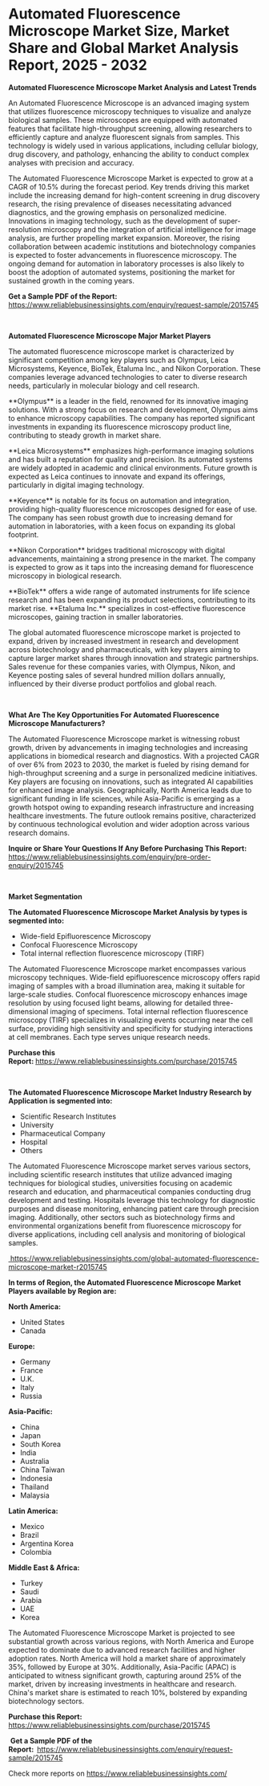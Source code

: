 <p><h1>Automated Fluorescence Microscope Market Size, Market Share and Global Market Analysis Report, 2025 - 2032</h1></p><p><strong>Automated Fluorescence Microscope Market Analysis and Latest Trends</strong></p>
<p><p>An Automated Fluorescence Microscope is an advanced imaging system that utilizes fluorescence microscopy techniques to visualize and analyze biological samples. These microscopes are equipped with automated features that facilitate high-throughput screening, allowing researchers to efficiently capture and analyze fluorescent signals from samples. This technology is widely used in various applications, including cellular biology, drug discovery, and pathology, enhancing the ability to conduct complex analyses with precision and accuracy.</p><p>The Automated Fluorescence Microscope Market is expected to grow at a CAGR of 10.5% during the forecast period. Key trends driving this market include the increasing demand for high-content screening in drug discovery research, the rising prevalence of diseases necessitating advanced diagnostics, and the growing emphasis on personalized medicine. Innovations in imaging technology, such as the development of super-resolution microscopy and the integration of artificial intelligence for image analysis, are further propelling market expansion. Moreover, the rising collaboration between academic institutions and biotechnology companies is expected to foster advancements in fluorescence microscopy. The ongoing demand for automation in laboratory processes is also likely to boost the adoption of automated systems, positioning the market for sustained growth in the coming years.</p></p>
<p><strong>Get a Sample PDF of the Report:&nbsp;</strong> <a href="https://www.reliablebusinessinsights.com/enquiry/request-sample/2015745?utm_campaign=2099&utm_medium=2&utm_source=Github&utm_content=ia&utm_term=04032025&utm_id=automated-fluorescence-microscope">https://www.reliablebusinessinsights.com/enquiry/request-sample/2015745</a></p>
<p>&nbsp;</p>
<p><strong>Automated Fluorescence Microscope Major Market Players</strong></p>
<p><p>The automated fluorescence microscope market is characterized by significant competition among key players such as Olympus, Leica Microsystems, Keyence, BioTek, Etaluma Inc., and Nikon Corporation. These companies leverage advanced technologies to cater to diverse research needs, particularly in molecular biology and cell research.</p><p>**Olympus** is a leader in the field, renowned for its innovative imaging solutions. With a strong focus on research and development, Olympus aims to enhance microscopy capabilities. The company has reported significant investments in expanding its fluorescence microscopy product line, contributing to steady growth in market share.</p><p>**Leica Microsystems** emphasizes high-performance imaging solutions and has built a reputation for quality and precision. Its automated systems are widely adopted in academic and clinical environments. Future growth is expected as Leica continues to innovate and expand its offerings, particularly in digital imaging technology.</p><p>**Keyence** is notable for its focus on automation and integration, providing high-quality fluorescence microscopes designed for ease of use. The company has seen robust growth due to increasing demand for automation in laboratories, with a keen focus on expanding its global footprint.</p><p>**Nikon Corporation** bridges traditional microscopy with digital advancements, maintaining a strong presence in the market. The company is expected to grow as it taps into the increasing demand for fluorescence microscopy in biological research.</p><p>**BioTek** offers a wide range of automated instruments for life science research and has been expanding its product selections, contributing to its market rise. **Etaluma Inc.** specializes in cost-effective fluorescence microscopes, gaining traction in smaller laboratories.</p><p>The global automated fluorescence microscope market is projected to expand, driven by increased investment in research and development across biotechnology and pharmaceuticals, with key players aiming to capture larger market shares through innovation and strategic partnerships. Sales revenue for these companies varies, with Olympus, Nikon, and Keyence posting sales of several hundred million dollars annually, influenced by their diverse product portfolios and global reach.</p></p>
<p>&nbsp;</p>
<p><strong>What Are The Key Opportunities For Automated Fluorescence Microscope Manufacturers?</strong></p>
<p><p>The Automated Fluorescence Microscope market is witnessing robust growth, driven by advancements in imaging technologies and increasing applications in biomedical research and diagnostics. With a projected CAGR of over 6% from 2023 to 2030, the market is fueled by rising demand for high-throughput screening and a surge in personalized medicine initiatives. Key players are focusing on innovations, such as integrated AI capabilities for enhanced image analysis. Geographically, North America leads due to significant funding in life sciences, while Asia-Pacific is emerging as a growth hotspot owing to expanding research infrastructure and increasing healthcare investments. The future outlook remains positive, characterized by continuous technological evolution and wider adoption across various research domains.</p></p>
<p><strong>Inquire or Share Your Questions If Any Before Purchasing This Report:</strong> <a href="https://www.reliablebusinessinsights.com/enquiry/pre-order-enquiry/2015745?utm_campaign=2099&utm_medium=2&utm_source=Github&utm_content=ia&utm_term=04032025&utm_id=automated-fluorescence-microscope">https://www.reliablebusinessinsights.com/enquiry/pre-order-enquiry/2015745</a></p>
<p>&nbsp;</p>
<p><strong>Market Segmentation</strong></p>
<p><strong>The Automated Fluorescence Microscope Market Analysis by types is segmented into:</strong></p>
<p><ul><li>Wide-field Epifluorescence Microscopy</li><li>Confocal Fluorescence Microscopy</li><li>Total internal reflection fluorescence microscopy (TIRF)</li></ul></p>
<p><p>The Automated Fluorescence Microscope market encompasses various microscopy techniques. Wide-field epifluorescence microscopy offers rapid imaging of samples with a broad illumination area, making it suitable for large-scale studies. Confocal fluorescence microscopy enhances image resolution by using focused light beams, allowing for detailed three-dimensional imaging of specimens. Total internal reflection fluorescence microscopy (TIRF) specializes in visualizing events occurring near the cell surface, providing high sensitivity and specificity for studying interactions at cell membranes. Each type serves unique research needs.</p></p>
<p><strong>Purchase this Report:&nbsp;</strong><a href="https://www.reliablebusinessinsights.com/purchase/2015745?utm_campaign=2099&utm_medium=2&utm_source=Github&utm_content=ia&utm_term=04032025&utm_id=automated-fluorescence-microscope">https://www.reliablebusinessinsights.com/purchase/2015745</a></p>
<p>&nbsp;</p>
<p><strong>The Automated Fluorescence Microscope Market Industry Research by Application is segmented into:</strong></p>
<p><ul><li>Scientific Research Institutes</li><li>University</li><li>Pharmaceutical Company</li><li>Hospital</li><li>Others</li></ul></p>
<p><p>The Automated Fluorescence Microscope market serves various sectors, including scientific research institutes that utilize advanced imaging techniques for biological studies, universities focusing on academic research and education, and pharmaceutical companies conducting drug development and testing. Hospitals leverage this technology for diagnostic purposes and disease monitoring, enhancing patient care through precision imaging. Additionally, other sectors such as biotechnology firms and environmental organizations benefit from fluorescence microscopy for diverse applications, including cell analysis and monitoring of biological samples.</p></p>
<p><a href="https://www.reliablebusinessinsights.com/global-automated-fluorescence-microscope-market-r2015745?utm_campaign=2099&utm_medium=2&utm_source=Github&utm_content=ia&utm_term=04032025&utm_id=automated-fluorescence-microscope">&nbsp;https://www.reliablebusinessinsights.com/global-automated-fluorescence-microscope-market-r2015745</a></p>
<p><strong>In terms of Region, the Automated Fluorescence Microscope Market Players available by Region are:</strong></p>
<p>
    <p> <strong> North America: </strong>
        <ul>
            <li>United States</li>
            <li>Canada</li>
        </ul>
        </p> 
    <p> <strong> Europe: </strong>
        <ul>
            <li>Germany</li>
            <li>France</li>
            <li>U.K.</li>
            <li>Italy</li>
            <li>Russia</li>
        </ul>
        </p> 
    <p> <strong> Asia-Pacific: </strong>
        <ul>
            <li>China</li>
            <li>Japan</li>
            <li>South Korea</li>
            <li>India</li>
            <li>Australia</li>
            <li>China Taiwan</li>
            <li>Indonesia</li>
            <li>Thailand</li>
            <li>Malaysia</li>
        </ul>
        </p> 
    <p> <strong> Latin America: </strong>
        <ul>
            <li>Mexico</li>
            <li>Brazil</li>
            <li>Argentina Korea</li>
            <li>Colombia</li>
        </ul>
        </p> 
    <p> <strong> Middle East & Africa: </strong>
        <ul>
            <li>Turkey</li>
            <li>Saudi</li>
            <li>Arabia</li>
            <li>UAE</li>
            <li>Korea</li>
        </ul>
    </p>
    </p>
<p><p>The Automated Fluorescence Microscope Market is projected to see substantial growth across various regions, with North America and Europe expected to dominate due to advanced research facilities and higher adoption rates. North America will hold a market share of approximately 35%, followed by Europe at 30%. Additionally, Asia-Pacific (APAC) is anticipated to witness significant growth, capturing around 25% of the market, driven by increasing investments in healthcare and research. China's market share is estimated to reach 10%, bolstered by expanding biotechnology sectors.</p></p>
<p><strong>Purchase this Report: </strong><a href="https://www.reliablebusinessinsights.com/purchase/2015745?utm_campaign=2099&utm_medium=2&utm_source=Github&utm_content=ia&utm_term=04032025&utm_id=automated-fluorescence-microscope">https://www.reliablebusinessinsights.com/purchase/2015745</a></p>
<p>&nbsp;<strong>Get a Sample PDF of the Report:&nbsp;&nbsp;</strong><a href="https://www.reliablebusinessinsights.com/enquiry/request-sample/2015745?utm_campaign=2099&utm_medium=2&utm_source=Github&utm_content=ia&utm_term=04032025&utm_id=automated-fluorescence-microscope">https://www.reliablebusinessinsights.com/enquiry/request-sample/2015745</a></p>
<p><strong></strong></p>
<p>Check more reports on <a href="https://www.reliablebusinessinsights.com/?utm_campaign=2099&utm_medium=2&utm_source=Github&utm_content=ia&utm_term=04032025&utm_id=automated-fluorescence-microscope">https://www.reliablebusinessinsights.com/</a></p>